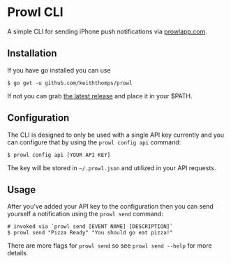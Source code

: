 # Prowl CLI

A simple CLI for sending iPhone push notifications via [prowlapp.com](prowlapp.com).

## Installation

If you have go installed you can use

```shell
$ go get -u github.com/keiththomps/prowl
```

If not you can grab [the latest release](https://github.com/keiththomps/prowl/releases/latest) and place it in your $PATH.

## Configuration

The CLI is designed to only be used with a single API key currently and you can configure that by using the `prowl config api` command:

```shell
$ prowl config api [YOUR API KEY]
```

The key will be stored in `~/.prowl.json` and utilized in your API requests.

## Usage

After you've added your API key to the configuration then you can send yourself a notification using the `prowl send` command:

```shell
# invoked via `prowl send [EVENT NAME] [DESCRIPTION]`
$ prowl send "Pizza Ready" "You should go eat pizza!"
```

There are more flags for `prowl send` so see `prowl send --help` for more details.
